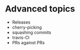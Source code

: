 # Advanced topics

 - Releases
 - cherry-picking
 - squashing commits
 - travis-CI
 - PRs against PRs


